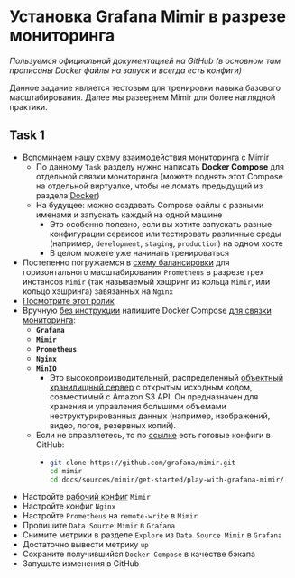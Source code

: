 # Установка Grafana Mimir в разрезе мониторинга

_Пользуемся официальной документацией на GitHub (в основном там прописаны Docker файлы на запуск и всегда есть конфиги)_

Данное задание является тестовым для тренировки навыка базового масштабирования. Далее мы развернем Mimir для более наглядной практики.

## Task 1

 - [Вспоминаем нашу схему взаимодействия мониторинга с Mimir](https://github.com/lamjob1993/docker-monitoring/blob/main/docker/tasks/mimir/README.md#%D1%81%D1%85%D0%B5%D0%BC%D0%B0-%D1%80%D0%B0%D0%B1%D0%BE%D1%82%D1%8B-mimir)
   - По данному `Task` разделу нужно написать **Docker Compose** для отдельной связки мониторинга (можете поднять этот Compose на отдельной виртуалке, чтобы не ломать предыдущий из раздела [Docker](https://github.com/lamjob1993/docker-monitoring/tree/main/docker))
   - На будущее: можно создавать Compose файлы с разными именами и запускать каждый на одной машине
     - Это особенно полезно, если вы хотите запускать разные конфигурации сервисов или тестировать различные среды (например, `development`, `staging`, `production`) на одном хосте
     - В целом можете уже начинать тренироваться
- Постепенно погружаемся в [схему балансировки](https://grafana.com/docs/mimir/next/get-started/play-with-grafana-mimir/) для горизонтального масштабирования `Prometheus` в разрезе трех инстансов `Mimir` (так называемый хэшринг из кольца `Mimir`, или кольцо хэшринга) завязанных на `Nginx`
 - [Посмотрите этот ролик](https://grafana.com/docs/mimir/latest/get-started/)
 - Вручную [без инструкции](https://grafana.com/docs/mimir/next/get-started/play-with-grafana-mimir/) напишите Docker Compose [для связки мониторинга](https://grafana.com/docs/mimir/next/get-started/play-with-grafana-mimir/tutorial-architecture.png):
     - **`Grafana`**
     - **`Mimir`**
     - **`Prometheus`**
     - **`Nginx`**
     - **`MinIO`**
       - Это высокопроизводительный, распределенный [объектный хранилищный сервер](https://github.com/minio/minio/blob/master/docs/metrics/prometheus/grafana/README.md) с открытым исходным кодом, совместимый с Amazon S3 API. Он предназначен для хранения и управления большими объемами неструктурированных данных (например, изображений, видео, логов, резервных копий).
     - Если не справляетесь, то по [ссылке](https://grafana.com/docs/mimir/next/get-started/play-with-grafana-mimir/) есть готовые конфиги в GitHub:
       - ```bash
         git clone https://github.com/grafana/mimir.git
         cd mimir 
         cd docs/sources/mimir/get-started/play-with-grafana-mimir/
         ``` 
- Настройте [рабочий конфиг](https://github.com/grafana/mimir/blob/main/docs/sources/mimir/get-started/play-with-grafana-mimir/config/mimir.yaml) `Mimir`
- Настройте конфиг `Nginx`
- Настройте `Prometheus` на `remote-write` в `Mimir`
- Пропишите `Data Source Mimir` в `Grafana`
- Снимите метрики в разделе `Explore` из `Data Source Mimir` в `Grafana`
- Достаточно вывести метрику `up`
- Сохраните получившийся `Docker Compose` в качестве бэкапа
- Запушьте изменения в GitHub

